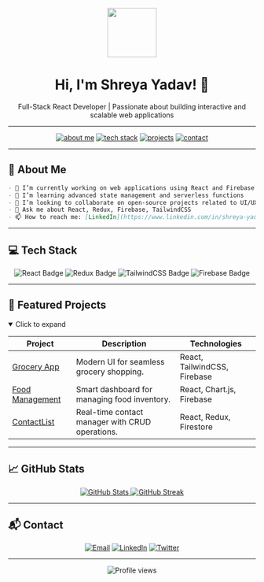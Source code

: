 <!--
Generated GitHub Profile README
-->

<p align="center">
  <img src="https://media.giphy.com/media/hvRJCLFzcasrR4ia7z/giphy.gif" width="100"/>
  <h1 align="center">Hi, I'm Shreya Yadav! 👋</h1>
  <p align="center">Full-Stack React Developer | Passionate about building interactive and scalable web applications</p>
</p>

---

<p align="center">
  <a href="#about-me"><img src="https://img.shields.io/badge/About Me-🔍-blue" alt="about me" /></a>
  <a href="#tech-stack"><img src="https://img.shields.io/badge/Tech Stack-💻-green" alt="tech stack" /></a>
  <a href="#projects"><img src="https://img.shields.io/badge/Projects-🚀-orange" alt="projects" /></a>
  <a href="#contact"><img src="https://img.shields.io/badge/Contact-✉️-red" alt="contact" /></a>
</p>

---

## 👋 About Me

```markdown
- 🔭 I’m currently working on web applications using React and Firebase
- 🌱 I’m learning advanced state management and serverless functions
- 👯 I’m looking to collaborate on open-source projects related to UI/UX
- 💬 Ask me about React, Redux, Firebase, TailwindCSS
- 📫 How to reach me: [LinkedIn](https://www.linkedin.com/in/shreya-yadav-53286028b)
```

---

## 💻 Tech Stack

<p align="center">
  <img src="https://img.shields.io/badge/React-20232A?style=for-the-badge&logo=react&logoColor=61DAFB" alt="React Badge" />
  <img src="https://img.shields.io/badge/Redux-764ABC?style=for-the-badge&logo=redux&logoColor=white" alt="Redux Badge" />
  <img src="https://img.shields.io/badge/TailwindCSS-38B2AC?style=for-the-badge&logo=tailwind-css&logoColor=white" alt="TailwindCSS Badge" />
  <img src="https://img.shields.io/badge/Firebase-FFA611?style=for-the-badge&logo=firebase&logoColor=white" alt="Firebase Badge" />
</p>

---

## 🚀 Featured Projects

<details open>
<summary>Click to expand</summary>

| Project                                                          | Description                                     | Technologies                 |
| ---------------------------------------------------------------- | ----------------------------------------------- | ---------------------------- |
| [Grocery App](https://github.com/shreyay4060/grocery)            | Modern UI for seamless grocery shopping.        | React, TailwindCSS, Firebase |
| [Food Management](https://github.com/shreyay4060/food-mangement) | Smart dashboard for managing food inventory.    | React, Chart.js, Firebase    |
| [ContactList](https://github.com/shreyay4060/ContactList)        | Real-time contact manager with CRUD operations. | React, Redux, Firestore      |

</details>

---

## 📈 GitHub Stats

<p align="center">
  <a href="https://github.com/shreyay4060">
    <img src="https://github-readme-stats.vercel.app/api?username=shreyay4060&show_icons=true&theme=radical" alt="GitHub Stats" />
  </a>
  <a href="https://github.com/shreyay4060">
    <img src="https://github-readme-streak-stats.herokuapp.com/?user=shreyay4060&theme=radical" alt="GitHub Streak" />
  </a>
</p>

---

## 📬 Contact

<p align="center">
  <a href="mailto:shreyay4060@gmail.com"><img src="https://img.shields.io/badge/Email-D14836?style=for-the-badge&logo=gmail&logoColor=white" alt="Email" /></a>
  <a href="https://www.linkedin.com/in/shreya-yadav-53286028b"><img src="https://img.shields.io/badge/LinkedIn-0077B5?style=for-the-badge&logo=linkedin&logoColor=white" alt="LinkedIn" /></a>
  <a href="https://x.com/shreyaycode?t=H8BoQl5IKOdzhSJk6UyzFQ&s=08"><img src="https://img.shields.io/badge/Twitter-1DA1F2?style=for-the-badge&logo=twitter&logoColor=white" alt="Twitter" /></a>
</p>

---

<p align="center">
  <img src="https://komarev.com/ghpvc/?username=shreyay4060&color=blueviolet" alt="Profile views" />
</p>
